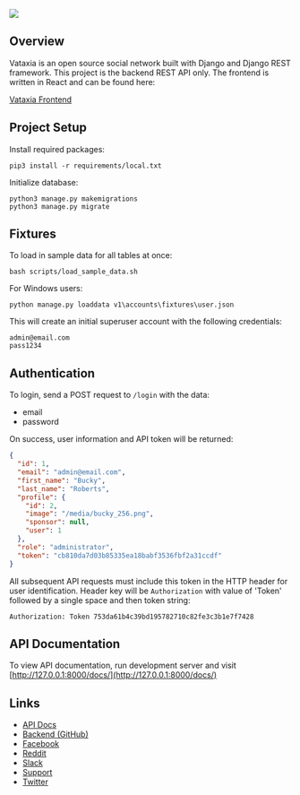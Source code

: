![](http://i.imgur.com/8j1esSj.png)

## Overview

Vataxia is an open source social network built with Django and Django REST framework. This project is the backend REST 
API only. The frontend is written in React and can be found here:

[Vataxia Frontend](https://github.com/buckyroberts/Vataxia-Frontend)

## Project Setup

Install required packages:
```
pip3 install -r requirements/local.txt
```

Initialize database:
```
python3 manage.py makemigrations
python3 manage.py migrate
```

## Fixtures

To load in sample data for all tables at once:
```
bash scripts/load_sample_data.sh
```

For Windows users:
```
python manage.py loaddata v1\accounts\fixtures\user.json
```

This will create an initial superuser account with the following credentials:
```
admin@email.com
pass1234
```

## Authentication

To login, send a POST request to `/login` with the data:
* email
* password

On success, user information and API token will be returned:
```json
{
  "id": 1,
  "email": "admin@email.com",
  "first_name": "Bucky",
  "last_name": "Roberts",
  "profile": {
    "id": 2,
    "image": "/media/bucky_256.png",
    "sponsor": null,
    "user": 1
  },
  "role": "administrator",
  "token": "cb810da7d03b85335ea18babf3536fbf2a31ccdf"
}
```

All subsequent API requests must include this token in the HTTP header for user identification.
Header key will be `Authorization` with value of 'Token' followed by a single space and then token string:
```
Authorization: Token 753da61b4c39bd195782710c82fe3c3b1e7f7428
```

## API Documentation

To view API documentation, run development server and visit [http://127.0.0.1:8000/docs/](http://127.0.0.1:8000/docs/)

## Links

- [API Docs](http://vataxia.net/)
- [Backend (GitHub)](https://github.com/buckyroberts/Vataxia)
- [Facebook](https://www.facebook.com/TheNewBoston-464114846956315/)
- [Reddit](https://www.reddit.com/r/Vataxia/)
- [Slack](https://vataxia.slack.com/)
- [Support](https://www.patreon.com/thenewboston)
- [Twitter](https://twitter.com/bucky_roberts)
